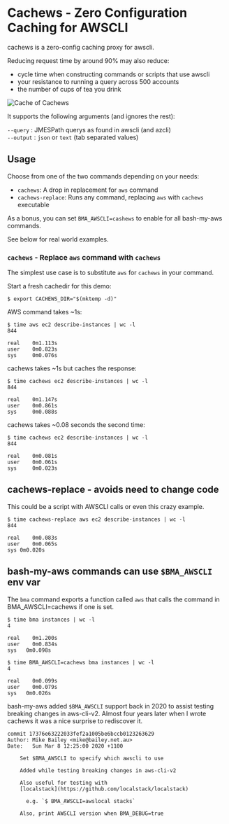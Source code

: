 # Cachews - Zero Configuration Caching for AWSCLI

cachews is a zero-config caching proxy for awscli.

Reducing request time by around 90% may also reduce:

- cycle time when constructing commands or scripts that use awscli
- your resistance to running a query across 500 accounts
- the number of cups of tea you drink

![Cache of Cachews](images/cachews.png)

It supports the following arguments (and ignores the rest):

  `--query`   : JMESPath querys as found in awscli (and azcli)  
  `--output`  : `json` or `text` (tab separated values)


## Usage

Choose from one of the two commands depending on your needs:

- `cachews`: A drop in replacement for `aws` command
- `cachews-replace`: Runs any command, replacing `aws` with `cachews` executable

As a bonus, you can set `BMA_AWSCLI=cashews` to enable for all bash-my-aws commands.

See below for real world examples.

### `cachews` - Replace `aws` command with `cachews`

The simplest use case is to substitute `aws` for `cachews` in your command.

Start a fresh cachedir for this demo:

```shell
$ export CACHEWS_DIR="$(mktemp -d)"
```

AWS command takes ~1s:

```shell
$ time aws ec2 describe-instances | wc -l
844

real	0m1.113s
user	0m0.823s
sys	    0m0.076s
```

cachews takes ~1s but caches the response:

```shell
$ time cachews ec2 describe-instances | wc -l
844

real	0m1.147s
user	0m0.861s
sys	    0m0.088s
```

cachews takes ~0.08 seconds the second time:

```shell
$ time cachews ec2 describe-instances | wc -l
844

real	0m0.081s
user	0m0.061s
sys	    0m0.023s
```

## cachews-replace - avoids need to change code

This could be a script with AWSCLI calls or even this crazy example.

```shell
$ time cachews-replace aws ec2 describe-instances | wc -l
844

real	0m0.083s
user	0m0.065s
sys	0m0.020s
```

## bash-my-aws commands can use `$BMA_AWSCLI` env var

The `bma` command exports a function called `aws` that calls the
command in BMA_AWSCLI=cachews if one is set.

```shell
$ time bma instances | wc -l
4

real	0m1.200s
user	0m0.834s
sys	  0m0.098s
```

```shell
$ time BMA_AWSCLI=cachews bma instances | wc -l
4

real	0m0.099s
user	0m0.079s
sys	  0m0.026s
```

bash-my-aws added `$BMA_AWSCLI` support back in 2020 to assist testing breaking
changes in aws-cli-v2. Almost four years later when I wrote cachews it was a
nice surprise to rediscover it.

```
commit 17376e63222033fef2a1005be6bccb0123263629
Author: Mike Bailey <mike@bailey.net.au>
Date:   Sun Mar 8 12:25:00 2020 +1100

    Set $BMA_AWSCLI to specify which awscli to use
    
    Added while testing breaking changes in aws-cli-v2
    
    Also useful for testing with
    [localstack](https://github.com/localstack/localstack)
    
      e.g. `$ BMA_AWSCLI=awslocal stacks`
    
    Also, print AWSCLI version when BMA_DEBUG=true
```
